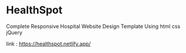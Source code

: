 # HealthSpot
Complete Responsive Hospital Website Design Template Using html css jQuery

link : https://healthspot.netlify.app/
